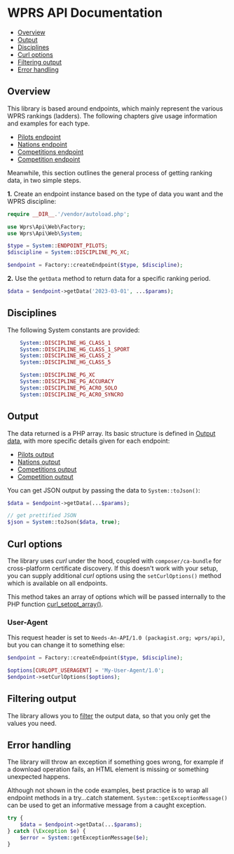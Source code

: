# WPRS API Documentation

* [Overview](#overview)
* [Output](#output)
* [Disciplines](#disciplines)
* [Curl options](#curl-options)
* [Filtering output](#filtering-output)
* [Error handling](#error-handling)

## Overview

This library is based around endpoints, which mainly represent the various WPRS rankings
(ladders). The following chapters give usage information and examples for each type.

* [Pilots endpoint](pilots.md)
* [Nations endpoint](nations.md)
* [Competitions endpoint](competitions.md)
* [Competition endpoint](competition.md)

Meanwhile, this section outlines the general process of getting ranking data, in two simple steps.

**1.** Create an endpoint instance based on the type of data you want and the WPRS discipline:

 ```php
require __DIR__.'/vendor/autoload.php';

use Wprs\Api\Web\Factory;
use Wprs\Api\Web\System;

$type = System::ENDPOINT_PILOTS;
$discipline = System::DISCIPLINE_PG_XC;

$endpoint = Factory::createEndpoint($type, $discipline);
```

**2.** Use the `getData` method to return data for a specific ranking period.
```php
$data = $endpoint->getData('2023-03-01', ...$params);
```

## Disciplines

The following System constants are provided:

```php
    System::DISCIPLINE_HG_CLASS_1
    System::DISCIPLINE_HG_CLASS_1_SPORT
    System::DISCIPLINE_HG_CLASS_2
    System::DISCIPLINE_HG_CLASS_5

    System::DISCIPLINE_PG_XC
    System::DISCIPLINE_PG_ACCURACY
    System::DISCIPLINE_PG_ACRO_SOLO
    System::DISCIPLINE_PG_ACRO_SYNCRO
```

## Output
The data returned is a PHP array. Its basic structure is defined in [Output data](output.md),
with more specific details given for each endpoint:

* [Pilots output](pilots.md#output)
* [Nations output](nations.md#output)
* [Competitions output](competitions.md#output)
* [Competition output](competition.md#output)

You can get JSON output by passing the data to `System::toJson()`:

```php
$data = $endpoint->getData(...$params);

// get prettified JSON
$json = System::toJson($data, true);
```

## Curl options

The library uses _curl_ under the hood, coupled with `composer/ca-bundle` for cross-platform
certificate discovery. If this doesn't work with your setup, you can supply additional _curl_
options using the `setCurlOptions()` method which is available on all endpoints.

This method takes an array of options which will be passed internally to the PHP function
[curl_setopt_array()][curlsetopts].

### User-Agent
This request header is set to `Needs-An-API/1.0 (packagist.org; wprs/api)`, but you can change it to
something else:

```php
$endpoint = Factory::createEndpoint($type, $discipline);

$options[CURLOPT_USERAGENT] = 'My-User-Agent/1.0';
$endpoint->setCurlOptions($options);
```

## Filtering output

The library allows you to [filter](filter.md) the output data, so that you only get the values you
need.

## Error handling

The library will throw an exception if something goes wrong, for example if a download operation
fails, an HTML element is missing or something unexpected happens.

Although not shown in the code examples, best practice is to wrap all endpoint methods in a
try...catch statement. `System::getExceptionMessage()` can be used to get an informative message
from a caught exception.

```php
try {
    $data = $endpoint->getData(...$params);
} catch (\Exception $e) {
    $error = System::getExceptionMessage($e);
}
```

[curlsetopts]: https://www.php.net/manual/en/function.curl-setopt-array.php
